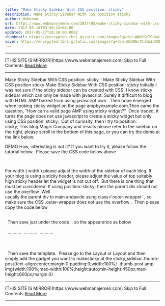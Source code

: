 ```yaml
---
title: "Make Sticky Sidebar With CSS position: sticky"
description: Make Sticky Sidebar With CSS position sticky
author: Unknown
url: https://www.webmanajemen.com/2017/05/make-sticky-sidebar-with-css-position.html
date: 2017-05-18T03:50:14+07:00
updated: 2017-05-17T20:50:00.000Z
thumbnail: https://encrypted-tbn1.gstatic.com/images?q=tbn:ANd9GcTCd4o3dXXEcogeof29yBdsbadza7SUSm7H0RJ8N4Q5rDBGWB2LVQ
cover: https://encrypted-tbn1.gstatic.com/images?q=tbn:ANd9GcTCd4o3dXXEcogeof29yBdsbadza7SUSm7H0RJ8N4Q5rDBGWB2LVQ
---
```


<hr/> [THIS SITE IS MIRROR](https://www.webmanajemen.com) Skip to Full Contents <a href="https://www.webmanajemen.com/2017/05/make-sticky-sidebar-with-css-position.html" rel="follow" class="button" id="read-more">Read More</a> <hr/> Make Sticky Sidebar With CSS position: sticky - Make Sticky Sidebar With CSS position sticky Make Sticky Sidebar With CSS position: sticky
 Initially I was not sure if the sticky sidebar can be created with CSS. I know sticky sidebar which can only be made with javascript. Surely it difficult to blog with HTML AMP barred from using javascript own. 
Then hope emerged when looking sticky widget on the page ampbyexample.com.Then came the question, "How can a valid page AMP using sticky widget?" 
Once traced, it turns the page does not use javascript to create a sticky widget but only using CSS position: sticky; 
Out of curiosity, then I try to position: sticky; This blog Magic Company and results please refer to the sidebar on the right, please scroll to the bottom of this page, or you can try the demo at the link below. 

DEMO
How, interesting is not it? If you want to try it, please follow the tutorial below. 
Please save the CSS code below above</head> 

<style type='text/css'> 
#sidebar-sticky { 
width: 300px; 
float: right; 
padding: 0; 
margin: 0 auto; 
position: -webkit-sticky; 
position: sticky; 
top: 10px; 
} 
</style> 
For width ( width ) please adjust the width of the sidebar of each blog. If your blog is using a sticky header, please adjust the value of top suitably high sticky header let the widget is not cut off. 
But there is one thing that must be considered! If using position: sticky; then the parent div should not use the overflow .Well usually the parent div to main andaside using class='outer-wrapper' , so make sure the CSS .outer-wrapper does not use the overflow . 
Then please copy the code below 

<div id='sidebar-sticky'> 
<b:section class='sticky_sidebar' id='sticky_sidebar' preferred='yes'/>
</div> 
Then save just under the code </aside> , so the appearance as below 

<aside itemprop='mainEntity' itemscope='itemscope' itemtype='https://schema.org/WPSideBar'> 
<div id='sidebar-right'> 
........... 
........... 
........... 
</div> 
</aside> 
<div id='sidebar-sticky'> 
<b:section class='sticky_sidebar' id='sticky_sidebar' preferred='yes'/>
</div> 
Then save the template. 
Please go to the Layout or Layout and then simply add the gadget you want to makesticky at the sticky_sidebar..thumb-post{text-align:center;margin:0;padding:0;width:100%} .thumb-post amp-img{width:100%;max-width:100%;height:auto;min-height:450px;max-height:600px;margin:0} <hr/> [THIS SITE IS MIRROR](https://www.webmanajemen.com) Skip to Full Contents <a href="https://www.webmanajemen.com/2017/05/make-sticky-sidebar-with-css-position.html" rel="follow" class="button" id="read-more">Read More</a> <hr/>